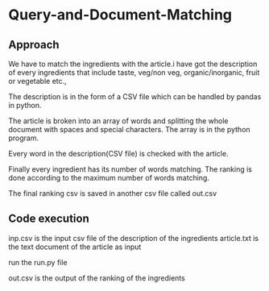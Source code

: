 # Query-and-Document-Matching
## Approach
We have to match the ingredients with the article.i have got the description of every ingredients that include taste, veg/non veg, organic/inorganic, fruit or vegetable etc.,

The description is in the form of a CSV file which can be handled by pandas in python.

The article is broken into an array of words and splitting the whole document with spaces and special characters. The array is in the python program.

Every word in the description(CSV file) is checked with the article.

Finally every ingredient has its number of words matching. The ranking is done according to the maximum number of words matching.

The final ranking csv is saved in another csv file called out.csv
## Code execution
inp.csv is the input csv file of the description of the ingredients
article.txt is the text document of the article as input

run the run.py file 

out.csv is the output of the ranking of the ingredients
